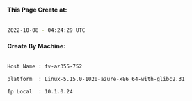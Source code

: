 
   
#### This Page Create at:

```bash

2022-10-08 - 04:24:29 UTC

```

#### Create By Machine:

```bash

Host Name : fv-az355-752

platform  : Linux-5.15.0-1020-azure-x86_64-with-glibc2.31

Ip Local  : 10.1.0.24

```

